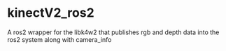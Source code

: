 # kinectV2_ros2
A ros2 wrapper for the libk4w2 that publishes rgb and depth data into the ros2 system along with camera_info
